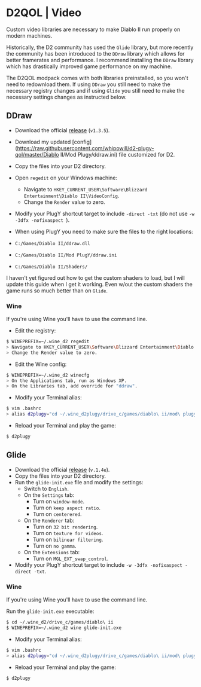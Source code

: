 # D2QOL | Video

Custom video libraries are necessary to make Diablo II run properly on modern machines.

Historically, the D2 community has used the ``Glide`` library, but more recently the community has been introduced to the ``DDraw`` library which allows for better framerates and performance.  I recommend installing the ``DDraw`` library which has drastically improved game performance on my machine.

The D2QOL modpack comes with both libraries preinstalled, so you won't need to redownload them.  If using ``DDraw`` you still need to make the necessary registry changes and if using ``Glide`` you still need to make the necessary settings changes as instructed below.

## DDraw

- Download the official [release](https://github.com/CnCNet/cnc-ddraw/releases) (``v1.3.5``).
- Download my updated [config](https://raw.githubusercontent.com/whipowill/d2-plugy-qol/master/Diablo II/Mod Plugy/ddraw.ini) file customized for D2.
- Copy the files into your D2 directory.
- Open ``regedit`` on your Windows machine:
	- Navigate to ``HKEY_CURRENT_USER\Software\Blizzard Entertainment\Diablo II\VideoConfig``.
	- Change the ``Render`` value to zero.
- Modify your PlugY shortcut target to include ``-direct -txt`` (do not use ``-w -3dfx -nofixaspect ``).
- When using PlugY you need to make sure the files to the right locations:

- ``C:/Games/Diablo II/ddraw.dll``
- ``C:/Games/Diablo II/Mod PlugY/ddraw.ini``
- ``C:/Games/Diablo II/Shaders/``

I haven't yet figured out how to get the custom shaders to load, but I will update this guide when I get it working.  Even w/out the custom shaders the game runs so much better than on ``Glide``.

### Wine

If you're using Wine you'll have to use the command line.

- Edit the registry:
```bash
$ WINEPREFIX=~/.wine_d2 regedit
> Navigate to HKEY_CURRENT_USER\Software\Blizzard Entertainment\Diablo II\VideoConfig.
> Change the Render value to zero.
```
- Edit the Wine config:
```bash
$ WINEPREFIX=~/.wine_d2 winecfg
> On the Applications tab, run as Windows XP.
> On the Libraries tab, add override for "ddraw".
```
- Modify your Terminal alias:
```bash
$ vim .bashrc
> alias d2plugy="cd ~/.wine_d2plugy/drive_c/games/diablo\ ii/mod\ plugy && WINEPREFIX=~/.wine_d2plugy wine plugy.exe -direct -txt"
```
- Reload your Terminal and play the game:
```bash
$ d2plugy
```

## Glide

- Download the official [release](http://www.svenswrapper.de/english/files.html) (``v.1.4e``).
- Copy the files into your D2 directory.
- Run the ``glide-init.exe`` file and modify the settings:
	- Switch to ``English``.
	- On the ``Settings`` tab:
		- Turn on ``window-mode``.
		- Turn on ``keep aspect ratio``.
		- Turn on ``centerered``.
	- On the ``Renderer`` tab:
		- Turn on ``32 bit rendering``.
		- Turn on ``texture for videos``.
		- Turn on ``bilinear filtering``.
		- Turn on ``no gamma``.
	- On the ``Extensions`` tab:
		- Turn on ``MGL_EXT_swap_control``.
- Modify your PlugY shortcut target to include ``-w -3dfx -nofixaspect -direct -txt``.

### Wine

If you're using Wine you'll have to use the command line.

Run the ``glide-init.exe`` executable:
```bash
$ cd ~/.wine_d2/drive_c/games/diablo\ ii
$ WINEPREFIX=~/.wine_d2 wine glide-init.exe
```
- Modify your Terminal alias:
```bash
$ vim .bashrc
> alias d2plugy="cd ~/.wine_d2plugy/drive_c/games/diablo\ ii/mod\ plugy && WINEPREFIX=~/.wine_d2plugy wine plugy.exe -w -3dfx -nofixaspect -direct -txt"
```
- Reload your Terminal and play the game:
```bash
$ d2plugy
```
